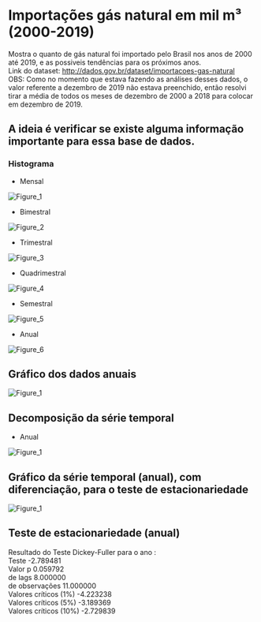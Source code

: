 # Importações gás natural em mil m³ (2000-2019)
Mostra o quanto de gás natural foi importado pelo Brasil nos anos de 2000 até 2019, e as possiveis tendências para os próximos anos.<br/>
Link do dataset: http://dados.gov.br/dataset/importacoes-gas-natural<br/>
OBS: Como no momento que estava fazendo as análises desses dados, o valor referente a dezembro de 2019 não estava preenchido, então resolvi tirar a média de todos os meses de dezembro de 2000 a 2018 para colocar em dezembro de 2019.

## A ideia é verificar se existe alguma informação importante para essa base de dados.

### Histograma

- Mensal

![Figure_1](https://user-images.githubusercontent.com/48027825/73208118-a882e480-4124-11ea-8b99-23a0a7c0bf4b.png)

- Bimestral

![Figure_2](https://user-images.githubusercontent.com/48027825/73208119-a91b7b00-4124-11ea-9331-41dfbd94047b.png)

- Trimestral

![Figure_3](https://user-images.githubusercontent.com/48027825/73208120-a91b7b00-4124-11ea-8013-d5ce6ec77e8b.png)

- Quadrimestral

![Figure_4](https://user-images.githubusercontent.com/48027825/73208121-a91b7b00-4124-11ea-84dc-9d907ce90f58.png)

- Semestral

![Figure_5](https://user-images.githubusercontent.com/48027825/73208122-a91b7b00-4124-11ea-9e2e-d8d8d8d44a21.png)

- Anual

![Figure_6](https://user-images.githubusercontent.com/48027825/73208123-a9b41180-4124-11ea-9b58-a290ce4befea.png)

## Gráfico dos dados anuais

![Figure_1](https://user-images.githubusercontent.com/48027825/73303356-1b5b9080-41f5-11ea-9227-063fa79522e6.png)

## Decomposição da série temporal

- Anual

![Figure_1](https://user-images.githubusercontent.com/48027825/73229964-71c7c100-415a-11ea-89eb-4a8204872b9b.png)

## Gráfico da série temporal (anual), com diferenciação, para o teste de estacionariedade

![Figure_1](https://user-images.githubusercontent.com/48027825/73398104-97240e80-42c3-11ea-9db4-72cb352f763e.png)

## Teste de estacionariedade (anual)

Resultado do Teste Dickey-Fuller para o ano : <br/>
Teste                     -2.789481<br/>
Valor p                    0.059792<br/>
 de lags                   8.000000<br/>
 de observações            11.000000<br/>
Valores críticos (1%)     -4.223238<br/>
Valores críticos (5%)     -3.189369<br/>
Valores críticos (10%)    -2.729839
